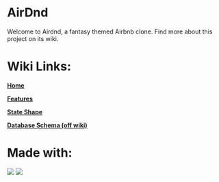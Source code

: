 # AirDnd
Welcome to Airdnd, a fantasy themed Airbnb clone. Find more about this project on its wiki.

# Wiki Links:
[**Home**](https://github.com/QuantitativeSneezing/Airdnd/wiki)


[**Features**](https://github.com/QuantitativeSneezing/Airdnd/wiki/features-list)


[**State Shape**](https://github.com/QuantitativeSneezing/Airdnd/wiki/Redux-State-Shape)

[**Database Schema (off wiki)**](https://drive.google.com/file/d/1mlD7SR5M-bWXZ9_ANdyKlyU5Rjb8XyIG/view?usp=sharing)
# Made with:
[<img src="https://img.shields.io/badge/Javascript-FF0000?style=for-the-badge&logo=AbletonLive&logoColor=white">](https://www.javascript.com/)
[<img src="https://img.shields.io/badge/Redux-000000?style=for-the-badge&logo=AbletonLive&logoColor=white">](https://redux-toolkit.js.org/)


<!-- templates for icon links -->
<!-- ![Redux](https://img.shields.io/badge/Redux-000000?style=for-the-badge&logo=AbletonLive&logoColor=white) -->
<!-- [<img src="https://img.shields.io/badge/Javascript-FF0000?style=for-the-badge&logo=AbletonLive&logoColor=white">](https://www.javascript.com/) -->





